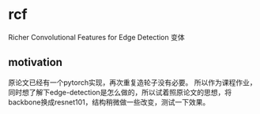 # rcf
Richer Convolutional Features for Edge Detection 变体

## motivation
原论文已经有一个pytorch实现，再次重复造轮子没有必要。
所以作为课程作业，同时想了解下edge-detection是怎么做的，所以试着照原论文的思想，将backbone换成resnet101，结构稍微做一些改变，测试一下效果。

